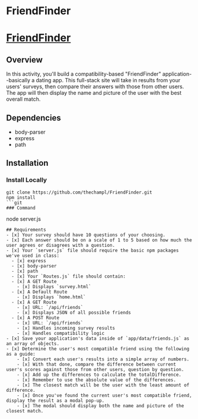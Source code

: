# FriendFinder
# [FriendFinder](https://friend-finder-maddie.herokuapp.com/)
## Overview
In this activity, you'll build a compatibility-based "FriendFinder" application--basically a dating app. This full-stack site will take in results from your users' surveys, then compare their answers with those from other users. The app will then display the name and picture of the user with the best overall match.
## Dependencies
* body-parser
* express
* path
## Installation
### Install Locally
```
git clone https://github.com/thechampl/FriendFinder.git
npm install
```git
### Command
```
node server.js
```
## Requirements
- [x] Your survey should have 10 questions of your choosing. 
- [x] Each answer should be on a scale of 1 to 5 based on how much the user agrees or disagrees with a question.
- [x] Your `server.js` file should require the basic npm packages we've used in class: 
  - [x] express
  - [x] body-parser
  - [x] path
  - [x] Your `Routes.js` file should contain:
  - [x] A GET Route
    - [x] Displays `survey.html` 
  - [x] A Default Route 
    - [x] Displays `home.html` 
  - [x] A GET Route
    - [x] URL: `/api/friends`
    - [x] Displays JSON of all possible friends
  - [x] A POST Route
    - [x] URL: `/api/friends`
    - [x] Handles incoming survey results
    - [x] Handles compatibility logic
- [x] Save your application's data inside of `app/data/friends.js` as an array of objects.
- [x] Determine the user's most compatible friend using the following as a guide:
    - [x] Convert each user's results into a simple array of numbers.
    - [x] With that done, compare the difference between current user's scores against those from other users, question by question.
    - [x] Add up the differences to calculate the totalDifference.
    - [x] Remember to use the absolute value of the differences.
    - [x] The closest match will be the user with the least amount of difference.
    - [x] Once you've found the current user's most compatible friend, display the result as a modal pop-up.
    - [x] The modal should display both the name and picture of the closest match.